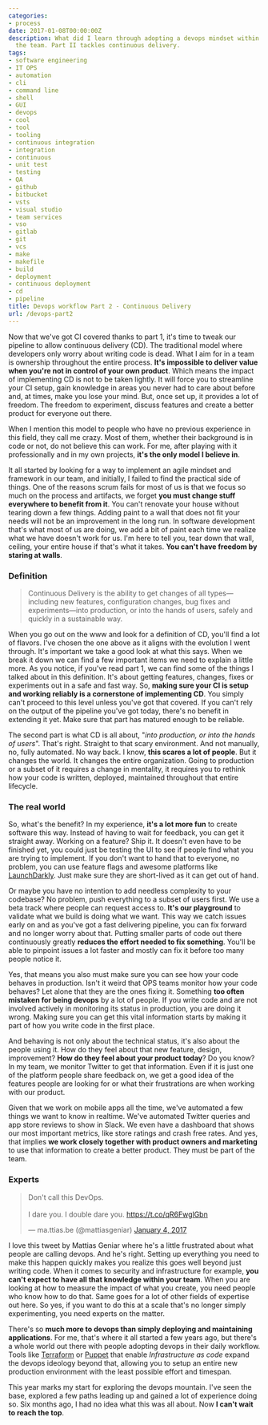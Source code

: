 ```yaml
---
categories:
- process
date: 2017-01-08T00:00:00Z
description: What did I learn through adopting a devops mindset within myself and
  the team. Part II tackles continuous delivery.
tags:
- software engineering
- IT OPS
- automation
- cli
- command line
- shell
- GUI
- devops
- cool
- tool
- tooling
- continuous integration
- integration
- continuous
- unit test
- testing
- QA
- github
- bitbucket
- vsts
- visual studio
- team services
- vso
- gitlab
- git
- vcs
- make
- makefile
- build
- deployment
- continuous deployment
- cd
- pipeline
title: Devops workflow Part 2 - Continuous Delivery
url: /devops-part2
---
```


Now that we've got CI covered thanks to part 1, it's time to tweak our pipeline to allow continuous delivery (CD). The traditional model where developers only worry about writing code is dead. What I aim for in a team is ownership throughout the entire process. **It's impossible to deliver value when you're not in control of your own product**. Which means the impact of implementing CD is not to be taken lightly. It will force you to streamline your CI setup, gain knowledge in areas you never had to care about before and, at times, make you lose your mind. But, once set up, it provides a lot of freedom. The freedom to experiment, discuss features and create a better product for everyone out there.

When I mention this model to people who have no previous experience in this field, they call me crazy. Most of them, whether their background is in code or not, do not believe this can work. For me, after playing with it professionally and in my own projects, **it's the only model I believe in**.

It all started by looking for a way to implement an agile mindset and framework in our team, and initially, I failed to find the practical side of things. One of the reasons scrum fails for most of us is that we focus so much on the process and artifacts, we forget **you must change stuff everywhere to benefit from it**. You can't renovate your house without tearing down a few things. Adding paint to a wall that does not fit your needs will not be an improvement in the long run. In software development that's what most of us are doing, we add a bit of paint each time we realize what we have doesn't work for us. I'm here to tell you, tear down that wall, ceiling, your entire house if that's what it takes. **You can't have freedom by staring at walls**.

### Definition

> Continuous Delivery is the ability to get changes of all types—including new features, configuration changes, bug fixes and experiments—into production, or into the hands of users, safely and quickly in a sustainable way.

When you go out on the www and look for a definition of CD, you'll find a lot of flavors. I've chosen the one above as it aligns with the evolution I went through. It's important we take a good look at what this says. When we break it down we can find a few important items we need to explain a little more. As you notice, if you've read part 1, we can find some of the things I talked about in this definition. It's about getting features, changes, fixes or experiments out in a safe and fast way. So, **making sure your CI is setup and working reliably is a cornerstone of implementing CD**. You simply can't proceed to this level unless you've got that covered. If you can't rely on the output of the pipeline you've got today, there's no benefit in extending it yet. Make sure that part has matured enough to be reliable.

The second part is what CD is all about, "_into production, or into the hands of users_". That's right. Straight to that scary environment. And not manually, no, fully automated. No way back. I know, **this scares a lot of people**. But it changes the world. It changes the entire organization. Going to production or a subset of it requires a change in mentality, it requires you to rethink how your code is written, deployed, maintained throughout that entire lifecycle.

### The real world

So, what's the benefit? In my experience, **it's a lot more fun** to create software this way. Instead of having to wait for feedback, you can get it straight away. Working on a feature? Ship it. It doesn't even have to be finished yet, you could just be testing the UI to see if people find what you are trying to implement. If you don't want to hand that to everyone, no problem, you can use feature flags and awesome platforms like <a href="https://launchdarkly.com/" target="_blank" >LaunchDarkly</a>. Just make sure they are short-lived as it can get out of hand.

Or maybe you have no intention to add needless complexity to your codebase? No problem, push everything to a subset of users first. We use a beta track where people can request access to. **It's our playground** to validate what we build is doing what we want. This way we catch issues early on and as you've got a fast delivering pipeline, you can fix forward and no longer worry about that. Putting smaller parts of code out there continuously greatly **reduces the effort needed to fix something**. You'll be able to pinpoint issues a lot faster and mostly can fix it before too many people notice it.

Yes, that means you also must make sure you can see how your code behaves in production. Isn't it weird that OPS teams monitor how your code behaves? Let alone that they are the ones fixing it. Something **too often mistaken for being devops** by a lot of people. If you write code and are not involved actively in monitoring its status in production, you are doing it wrong. Making sure you can get this vital information starts by making it part of how you write code in the first place.

And behaving is not only about the technical status, it's also about the people using it. How do they feel about that new feature, design, improvement? **How do they feel about your product today**? Do you know? In my team, we monitor Twitter to get that information. Even if it is just one of the platform people share feedback on, we get a good idea of the features people are looking for or what their frustrations are when working with our product.

Given that we work on mobile apps all the time, we've automated a few things we want to know in realtime. We've automated Twitter queries and app store reviews to show in Slack. We even have a dashboard that shows our most important metrics, like store ratings and crash free rates. And yes, that implies **we work closely together with product owners and marketing** to use that information to create a better product. They must be part of the team.

### Experts

<blockquote class="twitter-tweet" data-lang="en"><p lang="en" dir="ltr">Don&#39;t call this DevOps.<br><br>I dare you. I double dare you. <a href="https://t.co/qR6FwglGbn">https://t.co/qR6FwglGbn</a></p>&mdash; ma.ttias.be (@mattiasgeniar) <a href="https://twitter.com/mattiasgeniar/status/816709557296758787">January 4, 2017</a></blockquote>
<script async src="//platform.twitter.com/widgets.js" charset="utf-8"></script>

I love this tweet by Mattias Geniar where he's a little frustrated about what people are calling devops. And he's right. Setting up everything you need to make this happen quickly makes you realize this goes well beyond just writing code. When it comes to security and infrastructure for example, **you can't expect to have all that knowledge within your team**. When you are looking at how to measure the impact of what you create, you need people who know how to do that. Same goes for a lot of other fields of expertise out here. So yes, if you want to do this at a scale that's no longer simply experimenting, you need experts on the matter.

There's so **much more to devops than simply deploying and maintaining applications**. For me, that's where it all started a few years ago, but there's a whole world out there with people adopting devops in their daily workflow. Tools like <a href="https://www.terraform.io/" target="_blank">Terraform</a> or <a href="https://puppet.com/solutions/infrastructure-as-code" target="_blank">Puppet</a> that enable _Infrastructure as code_ expand the devops ideology beyond that, allowing you to setup an entire new production environment with the least possible effort and timespan.

This year marks my start for exploring the devops mountain. I've seen the base, explored a few paths leading up and gained a lot of experience doing so. Six months ago, I had no idea what this was all about. Now **I can't wait to reach the top**.